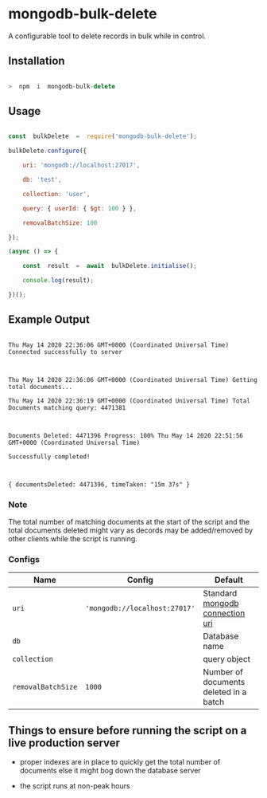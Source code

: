 # mongodb-bulk-delete

  

A configurable tool to delete records in bulk while in control.

  

## Installation

  

``` js

>  npm  i  mongodb-bulk-delete

```

  

## Usage

  

``` js

const  bulkDelete  =  require('mongodb-bulk-delete');

bulkDelete.configure({

	uri: 'mongodb://localhost:27017',

	db: 'test',

	collection: 'user',

	query: { userId: { $gt: 100 } },

	removalBatchSize: 100

});

(async () => {

	const  result  =  await  bulkDelete.initialise();

	console.log(result);

})();

```

  

## Example Output

```

Thu May 14 2020 22:36:06 GMT+0000 (Coordinated Universal Time) Connected successfully to server

  

Thu May 14 2020 22:36:06 GMT+0000 (Coordinated Universal Time) Getting total documents...

Thu May 14 2020 22:36:19 GMT+0000 (Coordinated Universal Time) Total Documents matching query: 4471381

  

Documents Deleted: 4471396 Progress: 100% Thu May 14 2020 22:51:56 GMT+0000 (Coordinated Universal Time)

Successfully completed!

  

{ documentsDeleted: 4471396, timeTaken: "15m 37s" }

```

### Note

The total number of matching documents at the start of the script and the total documents deleted might vary as  decords may be added/removed by other clients while the script is running. 
  

### Configs

|	Name	|	Config	|	Default	|
|-----------|-----------|-----------|
| `uri` | `'mongodb://localhost:27017'` | Standard [mongodb connection uri](https://stackedit.io/%5Bhttps://docs.mongodb.com/manual/reference/connection-string/%5D(https://docs.mongodb.com/manual/reference/connection-string/)) |
| `db` | | Database name |
| `collection` | | query object |
| `removalBatchSize` | `1000` | Number of documents deleted in a batch |  
  

## Things to ensure before running the script on a live production server

  

* proper indexes are in place to quickly get the total number of documents else it might bog down the database server

* the script runs at non-peak hours